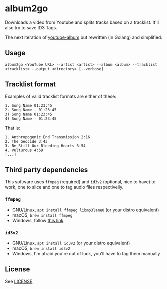 # album2go

Downloads a video from Youtube and splits tracks based on a tracklist. It'll also try to save ID3 Tags.

The next iteration of [youtube-album](https://github.com/lvm/youtube-album) but rewritten (in Golang) and simplified.

## Usage 

```
album2go <YouTube URL> --artist <artist> --album <album> --tracklist <tracklist> --output <directory> [--verbose]
```

## Tracklist format

Examples of valid tracklist formats are either of these:

``` 
1. Song Name 01:23:45
2. Song Name - 01:23:45
3) Song Name 01:23:45
4) Song Name - 01:23:45
``` 

That is:

``` 
1. Anthropogenic End Transmission 2:16
2. The Geocide 3:43
3. Be Still Our Bleeding Hearts 3:54
4. Vulturous 4:59
[...]
``` 

## Third party dependencies

This software uses `ffmpeg` (required) and `id3v2` (optional, nice to have) to work, one to slice and one to tag audio files respectivelly. 

### `ffmpeg`  

* GNU/Linux, `apt install ffmpeg libmp3lame0` (or your distro equivalent) 
* macOS, `brew install ffmpeg`
* Windows, follow [this link](https://www.ffmpeg.org/download.html#build-windows)

### `id3v2`

* GNU/Linux, `apt install id3v2` (or your distro equivalent)
* macOS, `brew install id3v2`
* Windows, I'm afraid you're out of luck, you'll have to tag them manually

## License 

See [LICENSE](LICENSE)
